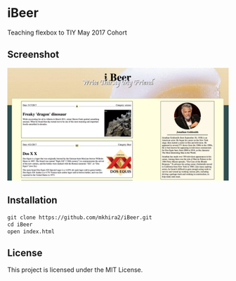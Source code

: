 # iBeer

Teaching flexbox to TIY May 2017 Cohort

## Screenshot
![iBeer](./img/iBeer.png)

## Installation

```
git clone https://github.com/mkhira2/iBeer.git
cd iBeer
open index.html
```

## License

This project is licensed under the MIT License.
